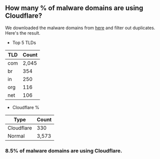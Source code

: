 ## How many % of malware domains are using Cloudflare?


We downloaded the malware domains from [here](https://urlhaus.abuse.ch) and filter out duplicates.
Here's the result.


[//]: # (start replacement)


- Top 5 TLDs

| TLD | Count |
| --- | --- |
| com | 2,045 |
| br | 354 |
| in | 250 |
| org | 116 |
| net | 106 |


- Cloudflare %

| Type | Count |
| --- | --- |
| Cloudflare | 330 |
| Normal | 3,573 |


### 8.5% of malware domains are using Cloudflare.